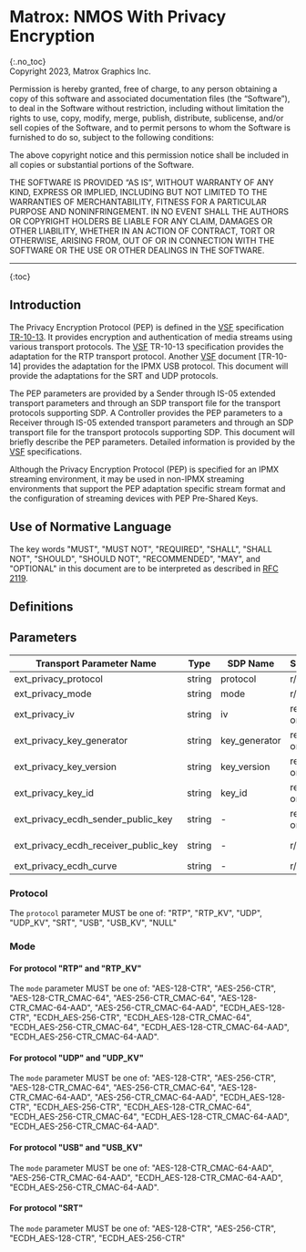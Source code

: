 # Matrox: NMOS With Privacy Encryption
{:.no_toc}  
Copyright 2023, Matrox Graphics Inc.

Permission is hereby granted, free of charge, to any person obtaining a copy of this software and associated documentation files (the “Software”), to deal in the Software without restriction, including without limitation the rights to use, copy, modify, merge, publish, distribute, sublicense, and/or sell copies of the Software, and to permit persons to whom the Software is furnished to do so, subject to the following conditions:

The above copyright notice and this permission notice shall be included in all copies or substantial portions of the Software.

THE SOFTWARE IS PROVIDED “AS IS”, WITHOUT WARRANTY OF ANY KIND, EXPRESS OR IMPLIED, INCLUDING BUT NOT LIMITED TO THE WARRANTIES OF MERCHANTABILITY, FITNESS FOR A PARTICULAR PURPOSE AND NONINFRINGEMENT. IN NO EVENT SHALL THE AUTHORS OR COPYRIGHT HOLDERS BE LIABLE FOR ANY CLAIM, DAMAGES OR OTHER LIABILITY, WHETHER IN AN ACTION OF CONTRACT, TORT OR OTHERWISE, ARISING FROM, OUT OF OR IN CONNECTION WITH THE SOFTWARE OR THE USE OR OTHER DEALINGS IN THE SOFTWARE.
  
---
  
{:toc}

## Introduction

The Privacy Encryption Protocol (PEP) is defined in the [VSF][] specification [TR-10-13][]. It provides encryption and authentication of media streams using various transport protocols.
The [VSF][] TR-10-13 specification provides the adaptation for the RTP transport protocol. Another [VSF][] document [TR-10-14] provides the adaptation for the IPMX USB protocol. 
This document will provide the adaptations for the SRT and UDP protocols.

The PEP parameters are provided by a Sender through IS-05 extended transport parameters and through an SDP transport file for the transport protocols supporting SDP. 
A Controller provides the PEP parameters to a Receiver through IS-05 extended transport parameters and through an SDP transport file for the transport protocols supporting SDP. This document will briefly describe the PEP parameters. Detailed information is provided by the [VSF][] specifications.

Although the Privacy Encryption Protocol (PEP) is specified for an IPMX streaming environment, it may be used in non-IPMX streaming environments that support the PEP adaptation specific stream format and the configuration of streaming devices with PEP Pre-Shared Keys.

## Use of Normative Language

The key words "MUST", "MUST NOT", "REQUIRED", "SHALL", "SHALL NOT", "SHOULD", "SHOULD NOT", "RECOMMENDED", "MAY",
and "OPTIONAL" in this document are to be interpreted as described in [RFC 2119][RFC-2119].

## Definitions

## Parameters

Transport Parameter Name | Type | SDP Name | Sender | Receiver
 --- | --- | --- | --- | --- 
ext_privacy_protocol | string | protocol | r/w | r/w
ext_privacy_mode | string | mode | r/w | r/w
ext_privacy_iv | string | iv | read-only | r/w
ext_privacy_key_generator | string | key_generator | read-only | r/w
ext_privacy_key_version | string | key_version | read-only | r/w
ext_privacy_key_id | string | key_id | read-only | r/w
ext_privacy_ecdh_sender_public_key | string | - | read-only | r/w
ext_privacy_ecdh_receiver_public_key | string | - | r/w | read-only
ext_privacy_ecdh_curve | string | - | r/w | r/w

### Protocol
The `protocol` parameter MUST be one of: "RTP", "RTP_KV", "UDP", "UDP_KV", "SRT", "USB", "USB_KV", "NULL"

### Mode
#### For protocol "RTP" and "RTP_KV"
The `mode` parameter MUST be one of: "AES-128-CTR", "AES-256-CTR", "AES-128-CTR_CMAC-64", "AES-256-CTR_CMAC-64", "AES-128-CTR_CMAC-64-AAD", "AES-256-CTR_CMAC-64-AAD", "ECDH_AES-128-CTR", "ECDH_AES-256-CTR", "ECDH_AES-128-CTR_CMAC-64", "ECDH_AES-256-CTR_CMAC-64", "ECDH_AES-128-CTR_CMAC-64-AAD", "ECDH_AES-256-CTR_CMAC-64-AAD".
#### For protocol "UDP" and "UDP_KV"
The `mode` parameter MUST be one of: "AES-128-CTR", "AES-256-CTR", "AES-128-CTR_CMAC-64", "AES-256-CTR_CMAC-64", "AES-128-CTR_CMAC-64-AAD", "AES-256-CTR_CMAC-64-AAD", "ECDH_AES-128-CTR", "ECDH_AES-256-CTR", "ECDH_AES-128-CTR_CMAC-64", "ECDH_AES-256-CTR_CMAC-64", "ECDH_AES-128-CTR_CMAC-64-AAD", "ECDH_AES-256-CTR_CMAC-64-AAD".
#### For protocol "USB" and "USB_KV"
The `mode` parameter MUST be one of: "AES-128-CTR_CMAC-64-AAD", "AES-256-CTR_CMAC-64-AAD", "ECDH_AES-128-CTR_CMAC-64-AAD", "ECDH_AES-256-CTR_CMAC-64-AAD".
#### For protocol "SRT"
The `mode` parameter MUST be one of: "AES-128-CTR", "AES-256-CTR", "ECDH_AES-128-CTR", "ECDH_AES-256-CTR"



[H.222.0]: https://www.itu.int/rec/T-REC-H.222.0 "Generic coding of moving pictures and associated audio information: Systems"
[RFC-2119]: https://tools.ietf.org/html/rfc2119 "Key words for use in RFCs"
[RFC-2250]: https://tools.ietf.org/html/rfc2250 "RTP Payload Format for MPEG1/MPEG2 Video"
[RFC-3551]: https://tools.ietf.org/html/rfc3551 "RTP Profile for Audio and Video Conferences with Minimal Control"
[IS-04]: https://specs.amwa.tv/is-04/ "AMWA IS-04 NMOS Discovery and Registration Specification"
[IS-05]: https://specs.amwa.tv/is-05/ "AMWA IS-05 NMOS Device Connection Management Specification"
[NMOS Parameter Registers]: https://specs.amwa.tv/nmos-parameter-registers/ "Common parameter values for AMWA NMOS Specifications"
[VSF]: https://vsf.tv/ "Video Services Forum"
[SMPTE]: https://www.smpte.org/ "Society of Media Professionals, Technologists and Engineers"
[BCP-004-01]: https://specs.amwa.tv/bcp-004-01/ "AMWA BCP-004-01 NMOS Receiver Capabilities"
[TR-10-13]: https://vsf.tv/download/technical_recommendations/VSF_TR-10-13.pdf "Internet Protocol Media Experience (IPMX): Privacy Encryption Protocol (PEP)"
